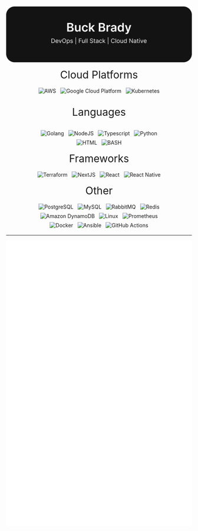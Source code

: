 <p align="center" width="100%">
    <img src='https://raw.githubusercontent.com/buckbrady/buckbrady/main/assets/header.svg' />
</p>

<center style='font-family:inter; font-size:2em'>Cloud Platforms</center>

<p align="center">
    <img src="https://img.shields.io/badge/Amazon_AWS-FF9900?style=for-the-badge&logo=amazonaws&logoColor=white" alt="AWS" style="vertical-align:top; margin:4px">
    <img src="https://img.shields.io/badge/Google_Cloud-4285F4?style=for-the-badge&logo=google-cloud&logoColor=white" alt="Google Cloud Platform" style="vertical-align:top; margin:4px">
    <img src="https://img.shields.io/badge/kubernetes-%23326ce5.svg?style=for-the-badge&logo=kubernetes&logoColor=white" alt="Kubernetes" style="vertical-align:top; margin:4px">
</p>

<center><p style='font-family:inter; font-size:2em'>Languages</p></center>

<center>
    <p align="center" style="max-width: 75%;">
    <img src="https://img.shields.io/badge/Go-00ADD8?style=for-the-badge&logo=go&logoColor=white" alt="Golang" style="vertical-align:top; margin:4px">
    <img src="https://img.shields.io/badge/Node.js-43853D?style=for-the-badge&logo=node.js&logoColor=white" alt="NodeJS" style="vertical-align:top; margin:4px">
    <img src="https://img.shields.io/badge/TypeScript-007ACC?style=for-the-badge&logo=typescript&logoColor=white" alt="Typescript" style="vertical-align:top; margin:4px">
    <img src="https://img.shields.io/badge/Python-3776AB?style=for-the-badge&logo=python&logoColor=white" alt="Python" style="vertical-align:top; margin:4px">
    <img src="https://img.shields.io/badge/HTML5-E34F26?style=for-the-badge&logo=html5&logoColor=white" alt="HTML" style="vertical-align:top; margin:4px">
    <img src="https://img.shields.io/badge/Shell_Script-121011?style=for-the-badge&logo=gnu-bash&logoColor=white" alt="BASH" style="vertical-align:top; margin:4px">
</p>
</center>

<center style='font-family:inter; font-size:2em'>Frameworks</center>

<center>
    <p align="center" style="max-width: 75%;">
    <img src="https://img.shields.io/badge/Terraform-623CE4?style=for-the-badge&logo=terraform&logoColor=white" alt="Terraform" style="vertical-align:top; margin:4px">
    <img src="https://img.shields.io/badge/Next.js-000?logo=nextdotjs&logoColor=fff&style=for-the-badge" alt="NextJS" style="vertical-align:top; margin:4px">
    <img src="https://img.shields.io/badge/React-20232A?style=for-the-badge&logo=react&logoColor=61DAFB" alt="React" style="vertical-align:top; margin:4px">
    <img src="https://img.shields.io/badge/React_Native-20232A?style=for-the-badge&logo=react&logoColor=61DAFB" alt="React Native" style="vertical-align:top; margin:4px">
</p>
</center>

<center style='font-family:inter; font-size:2em'>Other</center>
<center>
    <p align="center" style="max-width: 75%;">
        <img src="https://img.shields.io/badge/PostgreSQL-316192?style=for-the-badge&logo=postgresql&logoColor=white" alt="PostgreSQL" style="vertical-align:top; margin:4px">
        <img src="https://img.shields.io/badge/MySQL-005C84?style=for-the-badge&logo=mysql&logoColor=white" alt="MySQL" style="vertical-align:top; margin:4px">
        <img src="https://img.shields.io/badge/rabbitmq-%23FF6600.svg?&style=for-the-badge&logo=rabbitmq&logoColor=white" alt="RabbitMQ" style="vertical-align:top; margin:4px">
        <img src="https://img.shields.io/badge/redis-%23DD0031.svg?&style=for-the-badge&logo=redis&logoColor=white" alt="Redis" style="vertical-align:top; margin:4px">
        <img src="https://img.shields.io/badge/Amazon%20DynamoDB-4053D6?style=for-the-badge&logo=Amazon%20DynamoDB&logoColor=white" alt="Amazon DynamoDB" style="vertical-align:top; margin:4px">
        <img src="https://img.shields.io/badge/Linux-FCC624?style=for-the-badge&logo=linux&logoColor=black" alt="Linux" style="vertical-align:top; margin:4px">
        <img src="https://img.shields.io/badge/Prometheus-E6522C?style=for-the-badge&logo=Prometheus&logoColor=white" alt="Prometheus" style="vertical-align:top; margin:4px">
        <img src="https://img.shields.io/badge/docker-%230db7ed.svg?style=for-the-badge&logo=docker&logoColor=white" alt="Docker" style="vertical-align:top; margin:4px">
        <img src="https://img.shields.io/badge/ansible-%231A1918.svg?style=for-the-badge&logo=ansible&logoColor=white" alt="Ansible" style="vertical-align:top; margin:4px">
        <img src="https://img.shields.io/badge/GitHub_Actions-000?style=for-the-badge&logo=githubactions&logoColor=white" alt="GitHub Actions" style="vertical-align:top; margin:4px">
    </p>
</center>

<!--
# Use for adding badges
# badge icon slugs can be found here: https://github.com/simple-icons/simple-icons/blob/master/slugs.md
<img src="" alt="Python" style="vertical-align:top; margin:4px">
-->


---

<p align="center" width="100%">
    <img src='https://raw.githubusercontent.com/buckbrady/buckbrady/main/github-metrics.svg' />
</p>